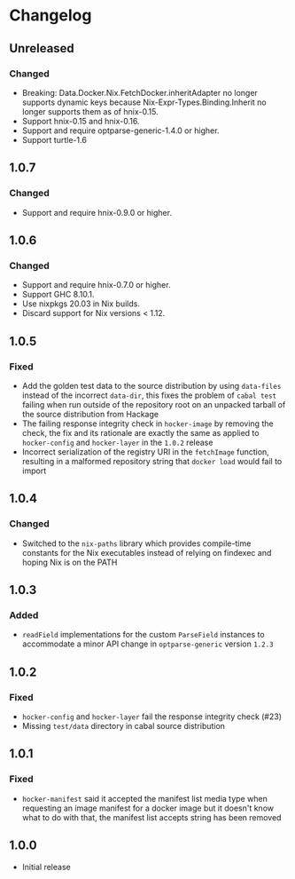 # Changelog

## Unreleased
### Changed
- Breaking: Data.Docker.Nix.FetchDocker.inheritAdapter no longer
  supports dynamic keys because Nix-Expr-Types.Binding.Inherit
  no longer supports them as of hnix-0.15.
- Support hnix-0.15 and hnix-0.16.
- Support and require optparse-generic-1.4.0 or higher.
- Support turtle-1.6

## 1.0.7
### Changed
- Support and require hnix-0.9.0 or higher.

## 1.0.6
### Changed
- Support and require hnix-0.7.0 or higher.
- Support GHC 8.10.1.
- Use nixpkgs 20.03 in Nix builds.
- Discard support for Nix versions < 1.12.

## 1.0.5
### Fixed
- Add the golden test data to the source distribution by using `data-files`
  instead of the incorrect `data-dir`, this fixes the problem of `cabal test`
  failing when run outside of the repository root on an unpacked tarball of the
  source distribution from Hackage
- The failing response integrity check in `hocker-image` by removing the check,
  the fix and its rationale are exactly the same as applied to `hocker-config`
  and `hocker-layer` in the `1.0.2` release
- Incorrect serialization of the registry URI in the `fetchImage` function,
  resulting in a malformed repository string that `docker load` would fail to
  import

## 1.0.4
### Changed
- Switched to the `nix-paths` library which provides compile-time constants for
  the Nix executables instead of relying on findexec and hoping Nix is on the
  PATH

## 1.0.3
### Added
- `readField` implementations for the custom `ParseField` instances to
  accommodate a minor API change in `optparse-generic` version `1.2.3`

## 1.0.2
### Fixed

- `hocker-config` and `hocker-layer` fail the response integrity check (#23)
- Missing `test/data` directory in cabal source distribution

## 1.0.1
### Fixed

- `hocker-manifest` said it accepted the manifest list media type when
  requesting an image manifest for a docker image but it doesn't know what to do
  with that, the manifest list accepts string has been removed

## 1.0.0
- Initial release
